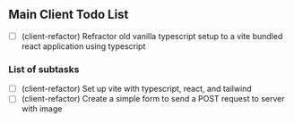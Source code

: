 ## Main Client Todo List

- [ ] (client-refactor) Refractor old vanilla typescript setup to a vite bundled react application using typescript

### List of subtasks

- [ ] (client-refactor) Set up vite with typescript, react, and tailwind
- [ ] (client-refactor) Create a simple form to send a POST request to server with image
